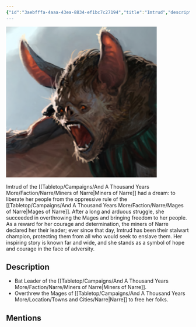 ```yaml
---
{"id":"3aebfffa-4aaa-43ea-8834-ef1bc7c27194","title":"Imtrud","description":"Imtrud of the Miners of Narre had a dream: to liberate her people from the oppressive rule of the Mages of Narre. After a long and arduous struggle, she succeeded in overthrowing the Mages and bringing freedom to her people.","isActivePartyMember":false,"isAlive":true,"publish":true,"date_created":"Sunday, January 15th 2023, 1:28:57 pm","date_modified":"Saturday, April 13th 2024, 11:44:56 pm","cssclasses":["mado-heading"],"path":"Tabletop/Campaigns/And A Thousand Years More/Characters/Allies/Imtrud.md","permalink":"/tabletop/campaigns/and-a-thousand-years-more/characters/allies/imtrud/","PassFrontmatter":true}
---
```



![Banner-Imtrud-polaroid.png|200](../../../../../Media/IronClaw/Polaroid/Banner-Imtrud-polaroid.png)

Imtrud of the [[Tabletop/Campaigns/And A Thousand Years More/Faction/Narre/Miners of Narre\|Miners of Narre]] had a dream: to liberate her people from the oppressive rule of the [[Tabletop/Campaigns/And A Thousand Years More/Faction/Narre/Mages of Narre\|Mages of Narre]]. After a long and arduous struggle, she succeeded in overthrowing the Mages and bringing freedom to her people. As a reward for her courage and determination, the miners of Narre declared her their leader; ever since that day, Imtrud has been their stalwart champion, protecting them from all who would seek to enslave them. Her inspiring story is known far and wide, and she stands as a symbol of hope and courage in the face of adversity.

## Description

- Bat Leader of the [[Tabletop/Campaigns/And A Thousand Years More/Faction/Narre/Miners of Narre\|Miners of Narre]].
- Overthrew the Mages of [[Tabletop/Campaigns/And A Thousand Years More/Location/Towns and Cities/Narre\|Narre]] to free her folks.

## Mentions


